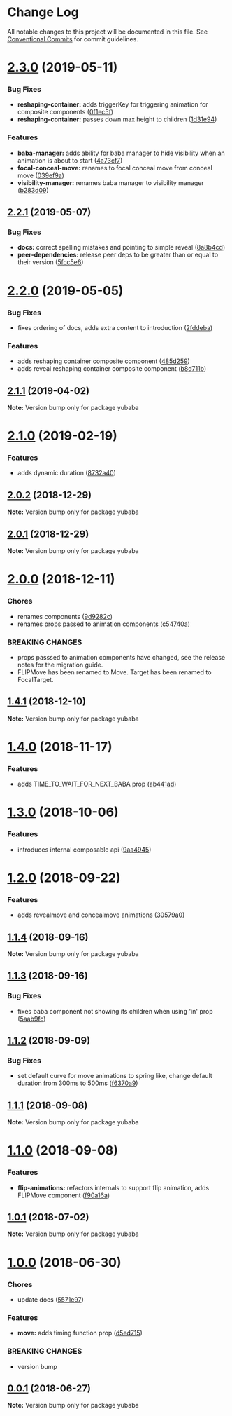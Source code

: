 # Change Log

All notable changes to this project will be documented in this file.
See [Conventional Commits](https://conventionalcommits.org) for commit guidelines.

# [2.3.0](https://github.com/madou/yubaba/compare/v2.2.1...v2.3.0) (2019-05-11)


### Bug Fixes

* **reshaping-container:** adds triggerKey for triggering animation for composite components ([0f1ec5f](https://github.com/madou/yubaba/commit/0f1ec5f))
* **reshaping-container:** passes down max height to children ([1d31e94](https://github.com/madou/yubaba/commit/1d31e94))


### Features

* **baba-manager:** adds ability for baba manager to hide visibility when an animation is about to start ([4a73cf7](https://github.com/madou/yubaba/commit/4a73cf7))
* **focal-conceal-move:** renames to focal conceal move from conceal move ([039ef9a](https://github.com/madou/yubaba/commit/039ef9a))
* **visibility-manager:** renames baba manager to visibility manager ([b283d09](https://github.com/madou/yubaba/commit/b283d09))





## [2.2.1](https://github.com/madou/yubaba/compare/v2.2.0...v2.2.1) (2019-05-07)


### Bug Fixes

* **docs:** correct spelling mistakes and pointing to simple reveal ([8a8b4cd](https://github.com/madou/yubaba/commit/8a8b4cd))
* **peer-dependencies:** release peer deps to be greater than or equal to their version ([5fcc5e6](https://github.com/madou/yubaba/commit/5fcc5e6))





# [2.2.0](https://github.com/madou/yubaba/compare/v2.1.1...v2.2.0) (2019-05-05)


### Bug Fixes

* fixes ordering of docs, adds extra content to introduction ([2fddeba](https://github.com/madou/yubaba/commit/2fddeba))


### Features

* adds reshaping container composite component ([485d259](https://github.com/madou/yubaba/commit/485d259))
* adds reveal reshaping container composite component ([b8d711b](https://github.com/madou/yubaba/commit/b8d711b))





## [2.1.1](https://github.com/madou/yubaba/compare/v2.1.0...v2.1.1) (2019-04-02)

**Note:** Version bump only for package yubaba





<a name="2.1.0"></a>
# [2.1.0](https://github.com/madou/yubaba/compare/v2.0.2...v2.1.0) (2019-02-19)


### Features

* adds dynamic duration ([8732a40](https://github.com/madou/yubaba/commit/8732a40))





<a name="2.0.2"></a>
## [2.0.2](https://github.com/madou/yubaba/compare/v2.0.1...v2.0.2) (2018-12-29)

**Note:** Version bump only for package yubaba





<a name="2.0.1"></a>
## [2.0.1](https://github.com/madou/yubaba/compare/v2.0.0...v2.0.1) (2018-12-29)

**Note:** Version bump only for package yubaba





<a name="2.0.0"></a>
# [2.0.0](https://github.com/madou/yubaba/compare/v1.4.1...v2.0.0) (2018-12-11)


### Chores

* renames components ([9d9282c](https://github.com/madou/yubaba/commit/9d9282c))
* renames props passed to animation components ([c54740a](https://github.com/madou/yubaba/commit/c54740a))


### BREAKING CHANGES

* props passsed to animation components have changed, see the release notes for the migration guide.
* FLIPMove has been renamed to Move. Target has been renamed to FocalTarget.





<a name="1.4.1"></a>
## [1.4.1](https://github.com/madou/yubaba/compare/v1.4.0...v1.4.1) (2018-12-10)

**Note:** Version bump only for package yubaba





<a name="1.4.0"></a>
# [1.4.0](https://github.com/madou/yubaba/compare/v1.3.0...v1.4.0) (2018-11-17)


### Features

* adds TIME_TO_WAIT_FOR_NEXT_BABA prop ([ab441ad](https://github.com/madou/yubaba/commit/ab441ad))





<a name="1.3.0"></a>
# [1.3.0](https://github.com/madou/yubaba/compare/v1.2.0...v1.3.0) (2018-10-06)


### Features

* introduces internal composable api ([9aa4945](https://github.com/madou/yubaba/commit/9aa4945))





<a name="1.2.0"></a>
# [1.2.0](https://github.com/madou/yubaba/compare/v1.1.4...v1.2.0) (2018-09-22)


### Features

* adds revealmove and concealmove animations ([30579a0](https://github.com/madou/yubaba/commit/30579a0))





<a name="1.1.4"></a>
## [1.1.4](https://github.com/madou/yubaba/compare/v1.1.3...v1.1.4) (2018-09-16)

**Note:** Version bump only for package yubaba





<a name="1.1.3"></a>
## [1.1.3](https://github.com/madou/yubaba/compare/v1.1.2...v1.1.3) (2018-09-16)


### Bug Fixes

* fixes baba component not showing its children when using 'in' prop ([5aab9fc](https://github.com/madou/yubaba/commit/5aab9fc))





<a name="1.1.2"></a>
## [1.1.2](https://github.com/madou/yubaba/compare/v1.1.1...v1.1.2) (2018-09-09)


### Bug Fixes

* set default curve for move animations to spring like, change default duration from 300ms to 500ms ([f6370a9](https://github.com/madou/yubaba/commit/f6370a9))





<a name="1.1.1"></a>
## [1.1.1](https://github.com/madou/yubaba/compare/v1.1.0...v1.1.1) (2018-09-08)




**Note:** Version bump only for package yubaba

<a name="1.1.0"></a>
# [1.1.0](https://github.com/madou/yubaba/compare/v1.0.1...v1.1.0) (2018-09-08)


### Features

* **flip-animations:** refactors internals to support flip animation, adds FLIPMove component ([f90a16a](https://github.com/madou/yubaba/commit/f90a16a))




<a name="1.0.1"></a>
## [1.0.1](https://github.com/madou/yubaba/compare/v1.0.0...v1.0.1) (2018-07-02)




**Note:** Version bump only for package yubaba

<a name="1.0.0"></a>
# [1.0.0](https://github.com/madou/yubaba/compare/v0.0.1...v1.0.0) (2018-06-30)


### Chores

* update docs ([5571e97](https://github.com/madou/yubaba/commit/5571e97))


### Features

* **move:** adds timing function prop ([d5ed715](https://github.com/madou/yubaba/commit/d5ed715))


### BREAKING CHANGES

* version bump




<a name="0.0.1"></a>
## [0.0.1](https://github.com/madou/yubaba/compare/v0.0.1-beta.1...v0.0.1) (2018-06-27)




**Note:** Version bump only for package yubaba
